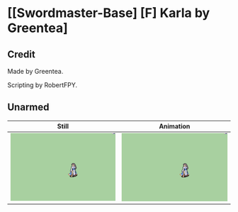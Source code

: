 # [\[Swordmaster-Base\] \[F\] Karla by Greentea]

## Credit

Made by Greentea.

Scripting by RobertFPY.
	
## Unarmed

| Still | Animation |
| :---: | :-------: |
| ![Unarmed still](./Unarmed_000.png) | ![Unarmed animation](./Unarmed.gif) |
